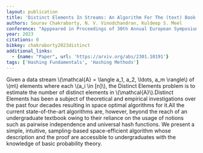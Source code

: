 ```yaml
---
layout: publication
title: 'Distinct Elements In Streams: An Algorithm For The (text) Book'
authors: Sourav Chakraborty, N. V. Vinodchandran, Kuldeep S. Meel
conference: "Apppeared in Proceedings of 30th Annual European Symposium on Algorithms (ESA 2022)"
year: 2023
citations: 0
bibkey: chakraborty2023distinct
additional_links:
  - {name: "Paper", url: 'https://arxiv.org/abs/2301.10191'}
tags: ['Hashing Fundamentals', 'Hashing Methods']
---
```

Given a data stream \\(\mathcal\{A\} = \langle a_1, a_2, \ldots, a_m \rangle\\) of
\\(m\\) elements where each \\(a_i \in [n]\\), the Distinct Elements problem is to
estimate the number of distinct elements in \\(\mathcal\{A\}\\).Distinct Elements has
been a subject of theoretical and empirical investigations over the past four
decades resulting in space optimal algorithms for it.All the current
state-of-the-art algorithms are, however, beyond the reach of an undergraduate
textbook owing to their reliance on the usage of notions such as pairwise
independence and universal hash functions. We present a simple, intuitive,
sampling-based space-efficient algorithm whose description and the proof are
accessible to undergraduates with the knowledge of basic probability theory.
